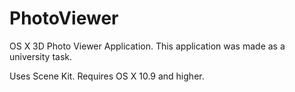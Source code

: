 PhotoViewer
===========

OS X 3D Photo Viewer Application. This application was made as a university task.

Uses Scene Kit. Requires OS X 10.9 and higher.
